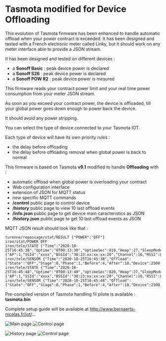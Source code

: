 Tasmota modified for Device Offloading
=============

This evolution of Tasmota firmware has been enhanced to handle automatic offload when your power contract is exceeded. It has been designed and tested with a French electronic meter called Linky, but it should work on any meter interface able to provide a JSON stream.

It has been designed and tested on different devices :
  * a **Sonoff Basic** : peak device power is declared
  * a **Sonoff S26** : peak device power is declared
  * a **Sonoff POW R2** : peak device power is mesured 

This firmware reads your contract power limit and your real time power consumption from your meter JSON stream.

As soon as you exceed your contract power, the device is offloaded, till your global power goes down enough to power back the device.

It should avoid any power stripping.

You can select the type of device connected to your Tasmota IOT.

Each type of device will have its own priority rules :
  * the delay before offloading
  * the delay before offloading removal when global power is back to normal

This firmware is based on Tasmota **v9.1** modified to handle **Offloading** with :
  * automatic offload when global power is overloading your contract
  * Web configuration interface
  * extension of JSON for MQTT status
  * new specific MQTT commands
  * **/control** public page to control device
  * **/history** public page to view 10 last offload events
  * **/info.json** public page to get device main caracteristics as JSON
  * **/history.json** public page to get 10 last offload events as JSON

MQTT JSON result should look like that :

    turenne/repassage/stat/RESULT {"POWER":"OFF"}
    iron/stat/POWER OFF
    iron/tele/STATE {"Time":"2020-10-25T16:45:38","Uptime":"0T00:13:30","UptimeSec":810,"Heap":27,"SleepMode":"Dynamic","Sleep":50,"LoadAvg":19,"MqttCount":1,"POWER":"OFF","Wifi":{"AP":1,"SSId":"xxxx","BSSId":"30:23:xx:xx:xx:20","Channel":10,"RSSI":86,"Signal":-57,"LinkCount":1,"Downtime":"0T00:00:05"}}
    iron/tele/SENSOR {"Time":"2020-10-25T16:45:38","Offload":{"State":"OFF","Stage":0,"Phase":1,"Before":4,"After":10,"Device":2500,"Max":6600,"Contract":6000,"Adjust":10,"Topic":"compteur/tele/SENSOR","KeyInst":"SINSTS1","KeyMax":"SSOUSC"},"IP":"192.168.1.77","MAC":"A4:CF:xx:xx:xx:2E"}
    iron/tele/STATE {"Time":"2020-10-25T16:45:48","Uptime":"0T00:13:40","UptimeSec":820,"Heap":27,"SleepMode":"Dynamic","Sleep":50,"LoadAvg":19,"MqttCount":1,"POWER":"OFF","Wifi":{"AP":1,"SSId":"xxxx","BSSId":"30:23:xx:xx:xx:20","Channel":10,"RSSI":84,"Signal":-58,"LinkCount":1,"Downtime":"0T00:00:05"}}
    iron/tele/SENSOR {"Time":"2020-10-25T16:45:48","Offload":{"State":"OFF","Stage":0,"Phase":1,"Before":4,"After":10,"Device":2500,"Max":6600,"Contract":6000,"Adjust":10,"Topic":"compteur/tele/SENSOR","KeyInst":"SINSTS1","KeyMax":"SSOUSC"},"IP":"192.168.1.77","MAC":"A4:CF:xx:xx:xx:2E"}

Pre-compiled version of Tasmota handling fil pilote is available : **tasmota.bin**

Complete setup guide will be available at http://www.bernaerts-nicolas.fr/iot/...

![Main page](https://raw.githubusercontent.com/NicolasBernaerts/tasmota/master/offload/screen/tasmota-offload-main.png)  ![Control page](https://raw.githubusercontent.com/NicolasBernaerts/tasmota/master/offload/screen/tasmota-offload-config.png)

![History page](https://raw.githubusercontent.com/NicolasBernaerts/tasmota/master/offload/screen/tasmota-offload-history.png)  ![Control page](https://raw.githubusercontent.com/NicolasBernaerts/tasmota/master/offload/screen/tasmota-offload-control.png) 
